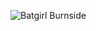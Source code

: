 ![Batgirl Burnside](https://user-images.githubusercontent.com/78857735/110207749-86a67600-7e7d-11eb-95a8-cc8241a840f7.png)
